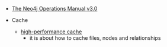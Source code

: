  - [The Neo4j Operations Manual v3.0](https://neo4j.com/docs/operations-manual/current/)
 
 - Cache
    - [high-performance cache](https://books.google.co.uk/books?id=o6jtBgAAQBAJ&pg=PA145&lpg=PA145&dq=neo4j+community+edition+cache&source=bl&ots=Ov60PgbVat&sig=-GTAIOUK_TYojKKopzSjr2Rpzpw&hl=en&sa=X&ved=0ahUKEwjLvIOp--rNAhUKGpQKHazFCK4Q6AEIPTAG#v=onepage&q=neo4j%20community%20edition%20cache&f=false)
        - it is about how to cache files, nodes and relationships